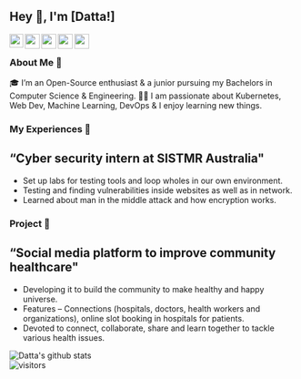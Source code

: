 ## Hey 👋, I'm [Datta!] 

<a href="https://www.linkedin.com/in/datta-magar-010395216">
  <img align="left" width="24px" src="https://cdn.jsdelivr.net/npm/simple-icons@v3/icons/linkedin.svg"  />
</a>
<a href="https://twitter.com/dattamagar211">
  <img align="left" width="26px" src="https://cdn.jsdelivr.net/npm/simple-icons@v3/icons/twitter.svg" />
</a>
<a href="mailto:dattamagar211@gmail.com">
  <img align="left" width="26px" src="https://cdn.jsdelivr.net/npm/simple-icons@v3/icons/gmail.svg" />
</a>
<a href="https://www.youtube.com/channel/UCBGOUQHNNtNGcGzVq5rIXjw">
  <img align="left" width="26px" src="https://cdn.jsdelivr.net/npm/simple-icons@v3/icons/youtube.svg" />
</a>
<a href="http://dev.to/datta">
  <img align="left" width="26px" src="https://cdn.jsdelivr.net/npm/simple-icons@v3/icons/medium.svg" />
</a>

<br />

### About Me 🚀
🎓 I’m an Open-Source enthusiast & a junior pursuing my Bachelors in Computer Science & Engineering.
👨‍💻  I am passionate about Kubernetes, Web Dev, Machine Learning, DevOps & I enjoy learning new things.

### My Experiences 🙌
## “Cyber security intern at SISTMR Australia"
- 	Set up labs for testing tools and loop wholes in our own environment. 
- 	Testing and finding vulnerabilities inside websites as well as in network. 
- 	Learned about man in the middle attack and how encryption works.


### Project 🏅
## “Social media platform to improve community healthcare"
- 	Developing it to build the community to make healthy and happy universe. 
- 	Features – Connections (hospitals, doctors, health workers and organizations), 
online slot booking in hospitals for patients.
- 	Devoted to connect, collaborate, share and learn together to tackle various health issues.  


![Datta's github stats](https://github-readme-stats.vercel.app/api?username=datta-magar&show_icons=true&hide_border=true)
<br />
![visitors](https://visitor-badge.laobi.icu/badge?page_id=datta-magar.datta-magar)
